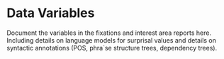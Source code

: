 # Data Variables

Document the variables in the fixations and interest area reports here.
Including details on language models for surprisal values and details on syntactic annotations (POS, phra`se structure trees, dependency trees).
